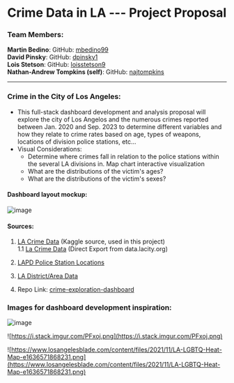 # Crime Data in LA --- Project Proposal

### Team Members: <br> 
**Martin Bedino**: GitHub: [mbedino99](https://github.com/mbedino99) <br>
**David Pinsky**: GitHub: [dpinsky1](https://github.com/dpinsky1) <br>
**Lois Stetson**: GitHub: [loisstetson9](https://github.com/loisstetson9) <br>
**Nathan-Andrew Tompkins (self)**: GitHub: [najtompkins](https://github.com/najtompkins) <br>

* **

### Crime in the City of Los Angeles:

- This full-stack dashboard development and analysis proposal will explore the city of Los Angelos and the numerous crimes reported between Jan. 2020 and Sep. 2023 to determine different variables and how they relate to crime rates based on age, types of weapons, locations of division police stations, etc... 
- Visual Considerations:
  - Determine where crimes fall in relation to the police stations within the several LA divisions in. Map chart interactive visualization
  - What are the distributions of the victim's ages?
  - What are the distributions of the victim's sexes?

#### Dashboard layout mockup:
![image](https://github.com/mbedino99/LA_CrimeData_Dashboard/assets/127718619/1a7762eb-b5ad-4fe5-bfe9-1cce71a92016)


#### Sources:
1. [LA Crime Data](https://www.kaggle.com/datasets/nathaniellybrand/los-angeles-crime-dataset-2020-present) (Kaggle source, used in this project)<br>
  1.1 [La Crime Data](https://data.lacity.org/Public-Safety/Crime-Data-from-2020-to-Present/2nrs-mtv8/about_data) (Direct Export from data.lacity.org)

2. [LAPD Police Station Locations](https://geohub.lacity.org/datasets/lahub::lapd-police-stations/explore)

3. [LA District/Area Data](https://geohub.lacity.org/search?collection=Dataset&q=police)

4. Repo Link: [crime-exploration-dashboard](https://github.com/mbedino99/LA_CrimeData_Dashboard.git)

### Images for dashboard development inspiration:

![image](https://github.com/mbedino99/LA_CrimeData_Dashboard/assets/127718619/cb94edf6-5bb4-4cd2-902f-bdac25d777f0)


![https://i.stack.imgur.com/PFxoj.png](https://i.stack.imgur.com/PFxoj.png)

![https://www.losangelesblade.com/content/files/2021/11/LA-LGBTQ-Heat-Map-e1636571868231.png](https://www.losangelesblade.com/content/files/2021/11/LA-LGBTQ-Heat-Map-e1636571868231.png)